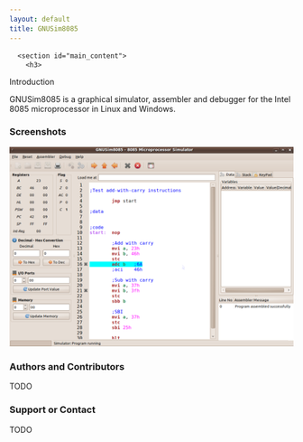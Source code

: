 ```yaml
---
layout: default
title: GNUSim8085
---
```

      <section id="main_content">
        <h3>
<a id="introduction" class="anchor" href="#introduction" aria-hidden="true"><span aria-hidden="true" class="octicon octicon-link"></span></a>Introduction</h3>

<p>GNUSim8085 is a graphical simulator, assembler and debugger for the Intel 8085 microprocessor in Linux and Windows.</p>

<h3>
<a id="screenshots" class="anchor" href="#screenshots" aria-hidden="true"><span aria-hidden="true" class="octicon octicon-link"></span></a>Screenshots</h3>

<a href="/screenshots"><img src="/images/screenshots/breakpoints.png" alt="Breakpoints"></a>

<h3>
<a id="authors-and-contributors" class="anchor" href="#authors-and-contributors" aria-hidden="true"><span aria-hidden="true" class="octicon octicon-link"></span></a>Authors and Contributors</h3>

<p>TODO</p>

<h3>
<a id="support-or-contact" class="anchor" href="#support-or-contact" aria-hidden="true"><span aria-hidden="true" class="octicon octicon-link"></span></a>Support or Contact</h3>

<p>TODO</p>
      </section>
